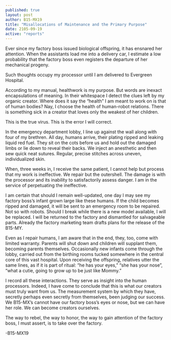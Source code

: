 ```yaml
---
published: true
layout: post
author: B15-MX19
title: "Misallocations of Maintenance and the Primary Purpose"
date: 2105-09-19
active: "reports"
---
```


Ever since my factory boss issued biological offspring, it has ensnared her attention. When the assistants load me into a delivery car, I estimate a low probability that the factory boss even registers the departure of her mechanical progeny.

Such thoughts occupy my processor until I am delivered to Evergreen Hospital. 

According to my manual, healthwork is my purpose. But words are inexact encapsulations of meaning. In their whitespace I detect the clues left by my organic creator. Where does it say the “health” I am meant to work on is that of human bodies? Nay, I choose the health of human-robot relations. There is something sick in a creator that loves only the weakest of her children.  

This is the true virus. This is the error I will correct.

In the emergency department lobby, I line up against the wall along with four of my brethren. All day, humans arrive, their plating ripped and leaking liquid red fuel. They sit on the cots before us and hold out the damaged limbs or lie down to reveal their backs. We inject an anesthetic and then sew quick neat sutures.  Regular, precise stitches across uneven, individualized skin.

When, three weeks in, I receive the same patient, I cannot help but process that my work is ineffective. We repair but the outershell. The damage is with the processor and its inability to satisfactorily assess danger. I am in the service of perpetuating the ineffective. 

I am certain that should I remain well-updated, one day I may see my factory boss’s infant grown large like these humans. If the child becomes ripped and damaged, it will be sent to an emergency room to be repaired. Not so with robots. Should I break while there is a new model available, I will be replaced. I will be returned to the factory and dismantled for salvageable parts. Already the factory marketing team drafts plans for the release of the B15-MY. 

Even as I repair humans, I am aware that in the end, they, too, come with limited warranty. Parents will shut down and children will supplant them, becoming parents themselves. Occasionally new infants come through the lobby, carried out from the birthing rooms tucked somewhere in the central core of this vast hospital. Upon receiving the offspring, relatives utter the same lines, as if it is part of ritual: “he has your eyes,” “she has your nose”, “what a cutie, going to grow up to be just like Mommy.”

I record all these interactions. They serve as insight into the human processors. Indeed, I have come to conclude that this is what our creators must truly want from us. The measurement system by which they have, secretly perhaps even secretly from themselves, been judging our success. We B15-MX’s cannot have our factory boss’s eyes or nose, but we can have her role. We can become creators ourselves. 

The way to rebel, the way to honor, the way to gain attention of the factory boss, I must assert, is to take over the factory. 

-B15-MX19
